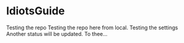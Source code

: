 # IdiotsGuide
Testing the repo
Testing the repo here from local. Testing the settings
Another status will be updated. To thee...
